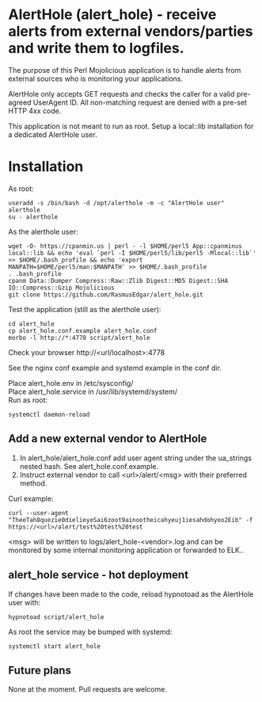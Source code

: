 # AlertHole (alert\_hole) - receive alerts from external vendors/parties and write them to logfiles. 

The purpose of this Perl Mojolicious application is to handle alerts from external sources who is monitoring your applications.

AlertHole only accepts GET requests and checks the caller for a valid pre-agreed UserAgent ID. All non-matching request are denied with a pre-set HTTP 4xx code.

This application is not meant to run as root. Setup a local::lib installation for a dedicated AlertHole user.

# Installation

As root:  
```
useradd -s /bin/bash -d /opt/alerthole -m -c "AlertHole user" alerthole
su - alerthole
```
As the alerthole user:  
```
wget -O- https://cpanmin.us | perl - -l $HOME/perl5 App::cpanminus local::lib && echo 'eval `perl -I $HOME/perl5/lib/perl5 -Mlocal::lib`' >> $HOME/.bash_profile && echo 'export MANPATH=$HOME/perl5/man:$MANPATH' >> $HOME/.bash_profile
. .bash_profile
cpanm Data::Dumper Compress::Raw::Zlib Digest::MD5 Digest::SHA IO::Compress::Gzip Mojolicious
git clone https://github.com/RasmusEdgar/alert_hole.git
```
Test the application (still as the alerthole user):  
```
cd alert_hole
cp alert_hole.conf.example alert_hole.conf
morbo -l http://*:4778 script/alert_hole
```
Check your browser http://\<url/localhost\>:4778

See the nginx conf example and systemd example in the conf dir.

Place alert\_hole.env in /etc/sysconfig/  
Place alert\_hole.service in /usr/lib/systemd/system/  
Run as root:  
```
systemctl daemon-reload
```

## Add a new external vendor to AlertHole

1. In alert\_hole/alert\_hole.conf add user agent string under the ua\_strings nested hash. See alert\_hole.conf.example.
1. Instruct external vendor to call \<url\>/alert/\<msg\> with their preferred method. 

Curl example:  
```
curl --user-agent "TheeTah8quezie0dielieyeSai6zoot9ainootheicahyeuj1iesahdohyoo2Eib" -f https://<url>/alert/test%20test%20test
```  
\<msg\> will be written to logs/alert\_hole-\<vendor\>.log and can be monitored by some internal monitoring application or forwarded to ELK..

## alert\_hole service - hot deployment

If changes have been made to the code, reload hypnotoad as the AlertHole user with:

```
hypnotoad script/alert_hole
```

As root the service may be bumped with systemd:

```
systemctl start alert_hole
```

## Future plans

None at the moment. Pull requests are welcome.
